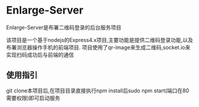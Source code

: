 # Enlarge-Server
Enlarge-Server是布署二维码登录的后台服务项目

该项目是一个基于nodejs的Express4.x项目,主要功能是提供二维码登录功能,以及布署浏览器操作手机的前端项目.
项目使用了qr-image来生成二维码,socket.io来实现扫码成功后与前端的通信

## 使用指引
git clone本项目后,在项目目录直接执行npm install后sudo npm start(端口在80需要权限)即可启动服务